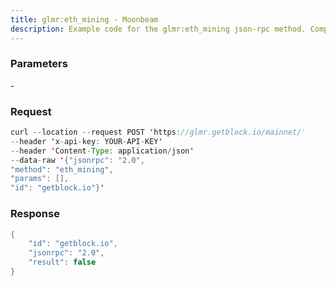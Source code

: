 ```yaml
---
title: glmr:eth_mining - Moonbeam
description: Example code for the glmr:eth_mining json-rpc method. Сomplete guide on how to use glmr:eth_mining json-rpc in GetBlock.io Web3 documentation.
---
```


### Parameters


\-

### Request

``` java
curl --location --request POST 'https://glmr.getblock.io/mainnet/' 
--header 'x-api-key: YOUR-API-KEY' 
--header 'Content-Type: application/json' 
--data-raw '{"jsonrpc": "2.0",
"method": "eth_mining",
"params": [],
"id": "getblock.io"}'
```

###  Response

``` java
{
    "id": "getblock.io",
    "jsonrpc": "2.0",
    "result": false
}
```

